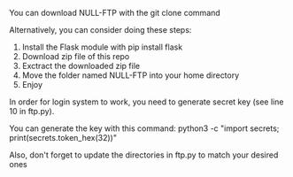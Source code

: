 You can download NULL-FTP with the git clone command

Alternatively, you can consider doing these steps:
1. Install the Flask module with pip install flask
2. Download zip file of this repo
3. Exctract the downloaded zip file
4. Move the folder named NULL-FTP into your home directory
5. Enjoy



In order for login system to work, you need to generate secret key (see line 10 in ftp.py).

You can generate the key with this command:
python3 -c "import secrets; print(secrets.token_hex(32))"


Also, don't forget to update the directories in ftp.py to match your desired ones
